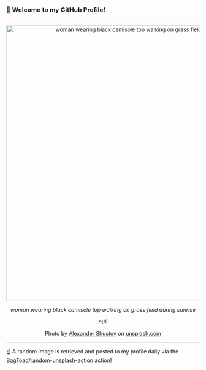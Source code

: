 ### 👋 Welcome to my GitHub Profile!

----

<div align="center">
  <img width="720" src="https://images.unsplash.com/7/sunset-hair.jpg?crop=entropy&cs=tinysrgb&fit=max&fm=jpg&ixid=M3w1NTI0OTR8MHwxfHJhbmRvbXx8fHx8fHx8fDE3Mzk0MjcxMzl8&ixlib=rb-4.0.3&q=80&w=1080" alt="woman wearing black camisole top walking on grass field during sunrise">
  
  <em>woman wearing black camisole top walking on grass field during sunrise</em>
  
  <em>null</em>
  
  Photo by [Alexander Shustov](https://www.shustov.cc) on [unsplash.com](https://unsplash.com/)
</div>

----

☝️ A random image is retrieved and posted to my profile daily via the [BagToad/random-unsplash-action](https://github.com/BagToad/random-unsplash-action) action!
